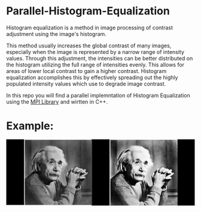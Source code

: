 # Parallel-Histogram-Equalization

Histogram equalization is a method in image processing of contrast adjustment using the image's histogram. 

This method usually increases the global contrast of many images, especially when the image is represented by a narrow range of intensity values. Through this adjustment, the intensities can be better distributed on the histogram utilizing the full range of intensities evenly. This allows for areas of lower local contrast to gain a higher contrast. Histogram equalization accomplishes this by effectively spreading out the highly populated intensity values which use to degrade image contrast. 

In this repo you will find a parallel implemntation of Histogram Equalization using the [MPI Library](https://www.open-mpi.org/) and wirtten in C++.

# Example:
![alt text](https://github.com/zeyadahmed10/Parallel-Histogram-Equalization/blob/main/example.PNG)
